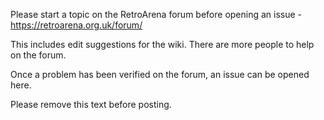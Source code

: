 Please start a topic on the RetroArena forum before opening an issue - https://retroarena.org.uk/forum/

This includes edit suggestions for the wiki. There are more people to help on the forum.

Once a problem has been verified on the forum, an issue can be opened here.

Please remove this text before posting.
